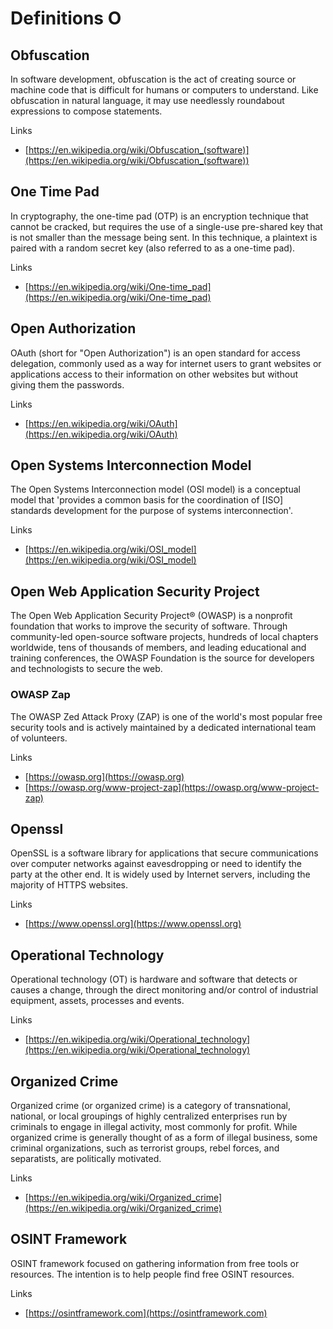 # Definitions O

## Obfuscation
In software development, obfuscation is the act of creating source or machine code that is difficult for humans or computers to understand.
Like obfuscation in natural language, it may use needlessly roundabout expressions to compose statements.

Links
- [https://en.wikipedia.org/wiki/Obfuscation_(software)](https://en.wikipedia.org/wiki/Obfuscation_(software))

## One Time Pad
In cryptography, the one-time pad (OTP) is an encryption technique that cannot be cracked, but requires the use of a single-use pre-shared key that is not smaller than the message being sent.
In this technique, a plaintext is paired with a random secret key (also referred to as a one-time pad).

Links
- [https://en.wikipedia.org/wiki/One-time_pad](https://en.wikipedia.org/wiki/One-time_pad)

## Open Authorization
OAuth (short for "Open Authorization") is an open standard for access delegation, commonly used as a way for internet users to grant websites or applications access to their information on other websites but without giving them the passwords.

Links
- [https://en.wikipedia.org/wiki/OAuth](https://en.wikipedia.org/wiki/OAuth)

## Open Systems Interconnection Model
The Open Systems Interconnection model (OSI model) is a conceptual model that 'provides a common basis for the coordination of [ISO] standards development for the purpose of systems interconnection'.

Links
- [https://en.wikipedia.org/wiki/OSI_model](https://en.wikipedia.org/wiki/OSI_model)

## Open Web Application Security Project
The Open Web Application Security Project® (OWASP) is a nonprofit foundation that works to improve the security of software.
Through community-led open-source software projects, hundreds of local chapters worldwide, tens of thousands of members, and leading educational and training conferences, the OWASP Foundation is the source for developers and technologists to secure the web.

### OWASP Zap
The OWASP Zed Attack Proxy (ZAP) is one of the world's most popular free security tools and is actively maintained by a dedicated international team of volunteers.

Links
- [https://owasp.org](https://owasp.org)
- [https://owasp.org/www-project-zap](https://owasp.org/www-project-zap)

## Openssl
OpenSSL is a software library for applications that secure communications over computer networks against eavesdropping or need to identify the party at the other end.
It is widely used by Internet servers, including the majority of HTTPS websites.

Links
- [https://www.openssl.org](https://www.openssl.org)

## Operational Technology
Operational technology (OT) is hardware and software that detects or causes a change, through the direct monitoring and/or control of industrial equipment, assets, processes and events.

Links
- [https://en.wikipedia.org/wiki/Operational_technology](https://en.wikipedia.org/wiki/Operational_technology)

## Organized Crime
Organized crime (or organized crime) is a category of transnational, national, or local groupings of highly centralized enterprises run by criminals to engage in illegal activity, most commonly for profit. While organized crime is generally thought of as a form of illegal business, some criminal organizations, such as terrorist groups, rebel forces, and separatists, are politically motivated.

Links
- [https://en.wikipedia.org/wiki/Organized_crime](https://en.wikipedia.org/wiki/Organized_crime)

## OSINT Framework
OSINT framework focused on gathering information from free tools or resources. The intention is to help people find free OSINT resources.

Links
- [https://osintframework.com](https://osintframework.com)
